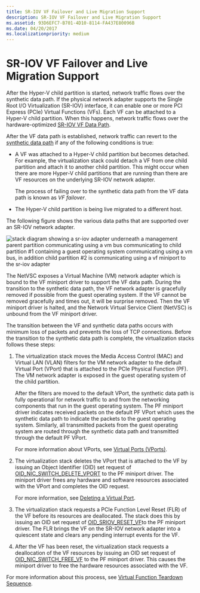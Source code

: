 ```yaml
---
title: SR-IOV VF Failover and Live Migration Support
description: SR-IOV VF Failover and Live Migration Support
ms.assetid: 93D6EFC7-B701-4D10-8114-FA437E80096B
ms.date: 04/20/2017
ms.localizationpriority: medium
---
```


# SR-IOV VF Failover and Live Migration Support


After the Hyper-V child partition is started, network traffic flows over the synthetic data path. If the physical network adapter supports the Single Root I/O Virtualization (SR-IOV) interface, it can enable one or more PCI Express (PCIe) Virtual Functions (VFs). Each VF can be attached to a Hyper-V child partition. When this happens, network traffic flows over the hardware-optimized [SR-IOV VF Data Path](sr-iov-vf-data-path.md).

After the VF data path is established, network traffic can revert to the [synthetic data path](sr-iov-vf-data-path.md) if any of the following conditions is true:

-   A VF was attached to a Hyper-V child partition but becomes detached. For example, the virtualization stack could detach a VF from one child partition and attach it to another child partition. This might occur when there are more Hyper-V child partitions that are running than there are VF resources on the underlying SR-IOV network adapter.

    The process of failing over to the synthetic data path from the VF data path is known as *VF failover*.

-   The Hyper-V child partition is being live migrated to a different host.

The following figure shows the various data paths that are supported over an SR-IOV network adapter.

![stack diagram showing a sr-iov adapter underneath a management parent partition communicating using a vm bus communicating to child partition \#1 containing a guest operating system communicating using a vm bus, in addition child partition \#2 is communicating using a vf miniport to the sr-iov adapter](images/sriovdatapaths.png)

The NetVSC exposes a Virtual Machine (VM) network adapter which is bound to the VF miniport driver to support the VF data path. During the transition to the synthetic data path, the VF network adapter is gracefully removed if possible from the guest operating system. If the VF cannot be removed gracefully and times out, it will be surprise removed. Then the VF miniport driver is halted, and the Network Virtual Service Client (NetVSC) is unbound from the VF miniport driver.

The transition between the VF and synthetic data paths occurs with minimum loss of packets and prevents the loss of TCP connections. Before the transition to the synthetic data path is complete, the virtualization stacks follows these steps:

1.  The virtualization stack moves the Media Access Control (MAC) and Virtual LAN (VLAN) filters for the VM network adapter to the default Virtual Port (VPort) that is attached to the PCIe Physical Function (PF). The VM network adapter is exposed in the guest operating system of the child partition.

    After the filters are moved to the default VPort, the synthetic data path is fully operational for network traffic to and from the networking components that run in the guest operating system. The PF miniport driver indicates received packets on the default PF VPort which uses the synthetic data path to indicate the packets to the guest operating system. Similarly, all transmitted packets from the guest operating system are routed through the synthetic data path and transmitted through the default PF VPort.

    For more information about VPorts, see [Virtual Ports (VPorts)](virtual-ports--vports-.md).

2.  The virtualization stack deletes the VPort that is attached to the VF by issuing an Object Identifier (OID) set request of [OID\_NIC\_SWITCH\_DELETE\_VPORT](https://msdn.microsoft.com/library/windows/hardware/hh451818) to the PF miniport driver. The miniport driver frees any hardware and software resources associated with the VPort and completes the OID request.

    For more information, see [Deleting a Virtual Port](deleting-a-virtual-port.md).

3.  The virtualization stack requests a PCIe Function Level Reset (FLR) of the VF before its resources are deallocated. The stack does this by issuing an OID set request of [OID\_SRIOV\_RESET\_VF](https://msdn.microsoft.com/library/windows/hardware/hh451889)to the PF miniport driver. The FLR brings the VF on the SR-IOV network adapter into a quiescent state and clears any pending interrupt events for the VF.

4.  After the VF has been reset, the virtualization stack requests a deallocation of the VF resources by issuing an OID set request of [OID\_NIC\_SWITCH\_FREE\_VF](https://msdn.microsoft.com/library/windows/hardware/hh451822) to the PF miniport driver. This causes the miniport driver to free the hardware resources associated with the VF.

For more information about this process, see [Virtual Function Teardown Sequence](virtual-function-teardown-sequence.md).

 

 





